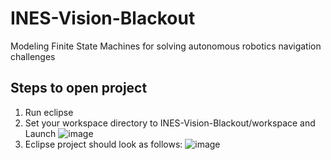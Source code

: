 # INES-Vision-Blackout
Modeling Finite State Machines for solving autonomous robotics navigation challenges

## Steps to open project
1. Run eclipse
2. Set your workspace directory to INES-Vision-Blackout/workspace and Launch
![image](https://user-images.githubusercontent.com/85940536/202816339-48849ccb-68a8-4b24-84b7-ff695e17de76.png)
3. Eclipse project should look as follows:
![image](https://user-images.githubusercontent.com/85940536/202816655-a375d54b-ac2f-4a1a-a9a8-233e1d11f377.png)
